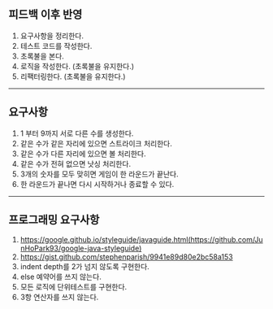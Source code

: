 ## 피드백 이후 반영
1. 요구사항을 정리한다.
2. 테스트 코드를 작성한다.
3. 초록불을 본다.
4. 로직을 작성한다. (초록불을 유지한다.)
5. 리팩터링한다. (초록불을 유지한다.)

---

## 요구사항
1. 1 부터 9까지 서로 다른 수를 생성한다.
2. 같은 수가 같은 자리에 있으면 스트라이크 처리한다.
3. 같은 수가 다른 자리에 있으면 볼 처리한다.
4. 같은 수가 전혀 없으면 낫싱 처리한다.
5. 3개의 숫자를 모두 맞히면 게임이 한 라운드가 끝난다.
6. 한 라운드가 끝나면 다시 시작하거나 종료할 수 있다.

---

## 프로그래밍 요구사항
1. https://google.github.io/styleguide/javaguide.html(https://github.com/JunHoPark93/google-java-styleguide)
2. https://gist.github.com/stephenparish/9941e89d80e2bc58a153
3. indent depth를 2가 넘지 않도록 구현한다.
4. else 예약어를 쓰지 않는다.
5. 모든 로직에 단위테스트를 구현한다.
6. 3항 연산자를 쓰지 않는다.

